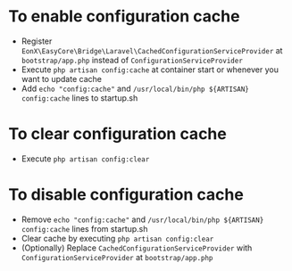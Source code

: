 # To enable configuration cache

- Register `EonX\EasyCore\Bridge\Laravel\CachedConfigurationServiceProvider` at `bootstrap/app.php`
  instead of `ConfigurationServiceProvider`
- Execute `php artisan config:cache` at container start or whenever you want to update cache
- Add `echo "config:cache"` and `/usr/local/bin/php ${ARTISAN} config:cache` lines to startup.sh

# To clear configuration cache

- Execute `php artisan config:clear`

# To disable configuration cache

- Remove `echo "config:cache"` and `/usr/local/bin/php ${ARTISAN} config:cache` lines from startup.sh
- Clear cache by executing `php artisan config:clear`
- (Optionally) Replace `CachedConfigurationServiceProvider` with `ConfigurationServiceProvider` at `bootstrap/app.php`
